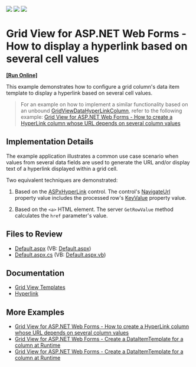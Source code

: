 <!-- default badges list -->
![](https://img.shields.io/endpoint?url=https://codecentral.devexpress.com/api/v1/VersionRange/128543418/22.1.4%2B)
[![](https://img.shields.io/badge/Open_in_DevExpress_Support_Center-FF7200?style=flat-square&logo=DevExpress&logoColor=white)](https://supportcenter.devexpress.com/ticket/details/E993)
[![](https://img.shields.io/badge/📖_How_to_use_DevExpress_Examples-e9f6fc?style=flat-square)](https://docs.devexpress.com/GeneralInformation/403183)
<!-- default badges end -->
# Grid View for ASP.NET Web Forms - How to display a hyperlink based on several cell values
<!-- run online -->
**[[Run Online]](https://codecentral.devexpress.com/128543418/)**
<!-- run online end -->

This example demonstrates how to configure a grid column's data item template to display a hyperlink based on several cell values.

> For an example on how to implement a similar functionality based on an unbound [GridViewDataHyperLinkColumn](https://docs.devexpress.com/AspNet/DevExpress.Web.GridViewDataHyperLinkColumn), refer to the following example: [Grid View for ASP.NET Web Forms - How to create a HyperLink column whose URL depends on several column values](https://www.devexpress.com/Support/Center/p/T517626)

## Implementation Details

The example application illustrates a common use case scenario when values from several data fields are used to generate the URL and/or display text of a hyperlink displayed within a grid cell.

Two equivalent techniques are demonstrated:

1. Based on the [ASPxHyperLink](https://docs.devexpress.com/AspNet/DevExpress.Web.ASPxHyperLink) control. The control's [NavigateUrl](https://docs.devexpress.com/AspNet/DevExpress.Web.ASPxHyperLink.NavigateUrl) property value includes the processed row's [KeyValue](https://docs.devexpress.com/AspNet/DevExpress.Web.GridViewBaseRowTemplateContainer.KeyValue) property value.

2. Based on the `<a>` HTML element. The server `GetRowValue` method calculates the `href` parameter's value.

## Files to Review

- [Default.aspx](./CS/Solution/Default.aspx) (VB: [Default.aspx](./VB/Solution/Default.aspx))
- [Default.aspx.cs](./CS/Solution/Default.aspx.cs) (VB: [Default.aspx.vb](./VB/Solution/Default.aspx.vb))

## Documentation

- [Grid View Templates](https://docs.devexpress.com/AspNet/3718/components/grid-view/concepts/templates)
- [Hyperlink](https://docs.devexpress.com/AspNet/11537/components/data-editors/hyperlink)

## More Examples

- [Grid View for ASP.NET Web Forms - How to create a HyperLink column whose URL depends on several column values](https://www.devexpress.com/Support/Center/p/T517626)
- [Grid View for ASP.NET Web Forms - Create a DataItemTemplate for a column at Runtime](https://github.com/DevExpress-Examples/aspxgridview-dataitemtemplate-runtime)
- [Grid View for ASP.NET Web Forms - Create a DataItemTemplate for a column at Runtime](https://github.com/DevExpress-Examples/aspxgridview-dataitemtemplate-hyperlink-popup)